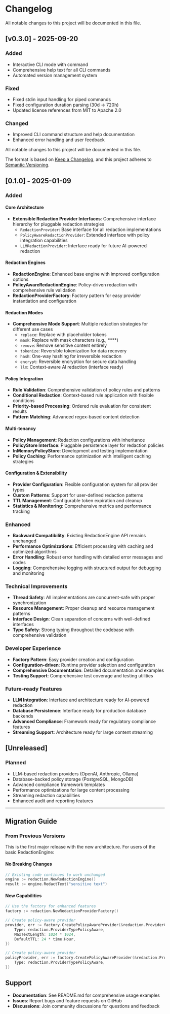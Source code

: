# Changelog

All notable changes to this project will be documented in this file.

## [v0.3.0] - 2025-09-20

### Added
- Interactive CLI mode with  command
- Comprehensive help text for all CLI commands
- Automated version management system

### Fixed
- Fixed stdin input handling for piped commands
- Fixed configuration duration parsing (30d -> 720h)
- Updated license references from MIT to Apache 2.0

### Changed
- Improved CLI command structure and help documentation
- Enhanced error handling and user feedback


All notable changes to this project will be documented in this file.

The format is based on [Keep a Changelog](https://keepachangelog.com/en/1.0.0/),
and this project adheres to [Semantic Versioning](https://semver.org/spec/v2.0.0.html).

## [0.1.0] - 2025-01-09

### Added

#### Core Architecture
- **Extensible Redaction Provider Interfaces**: Comprehensive interface hierarchy for pluggable redaction strategies
  - `RedactionProvider`: Base interface for all redaction implementations
  - `PolicyAwareRedactionProvider`: Extended interface with policy integration capabilities
  - `LLMRedactionProvider`: Interface ready for future AI-powered redaction

#### Redaction Engines
- **RedactionEngine**: Enhanced base engine with improved configuration options
- **PolicyAwareRedactionEngine**: Policy-driven redaction with comprehensive rule validation
- **RedactionProviderFactory**: Factory pattern for easy provider instantiation and configuration

#### Redaction Modes
- **Comprehensive Mode Support**: Multiple redaction strategies for different use cases
  - `replace`: Replace with placeholder tokens
  - `mask`: Replace with mask characters (e.g., ****)
  - `remove`: Remove sensitive content entirely
  - `tokenize`: Reversible tokenization for data recovery
  - `hash`: One-way hashing for irreversible redaction
  - `encrypt`: Reversible encryption for secure data handling
  - `llm`: Context-aware AI redaction (interface ready)

#### Policy Integration
- **Rule Validation**: Comprehensive validation of policy rules and patterns
- **Conditional Redaction**: Context-based rule application with flexible conditions
- **Priority-based Processing**: Ordered rule evaluation for consistent results
- **Pattern Matching**: Advanced regex-based content detection

#### Multi-tenancy
- **Policy Management**: Redaction configurations with inheritance
- **PolicyStore Interface**: Pluggable persistence layer for redaction policies
- **InMemoryPolicyStore**: Development and testing implementation
- **Policy Caching**: Performance optimization with intelligent caching strategies

#### Configuration & Extensibility
- **Provider Configuration**: Flexible configuration system for all provider types
- **Custom Patterns**: Support for user-defined redaction patterns
- **TTL Management**: Configurable token expiration and cleanup
- **Statistics & Monitoring**: Comprehensive metrics and performance tracking

### Enhanced
- **Backward Compatibility**: Existing RedactionEngine API remains unchanged
- **Performance Optimizations**: Efficient processing with caching and optimized algorithms
- **Error Handling**: Robust error handling with detailed error messages and codes
- **Logging**: Comprehensive logging with structured output for debugging and monitoring

### Technical Improvements
- **Thread Safety**: All implementations are concurrent-safe with proper synchronization
- **Resource Management**: Proper cleanup and resource management patterns
- **Interface Design**: Clean separation of concerns with well-defined interfaces
- **Type Safety**: Strong typing throughout the codebase with comprehensive validation

### Developer Experience
- **Factory Pattern**: Easy provider creation and configuration
- **Configuration-driven**: Runtime provider selection and configuration
- **Comprehensive Documentation**: Detailed documentation and examples
- **Testing Support**: Comprehensive test coverage and testing utilities

### Future-ready Features
- **LLM Integration**: Interface and architecture ready for AI-powered redaction
- **Database Persistence**: Interface ready for production database backends
- **Advanced Compliance**: Framework ready for regulatory compliance features
- **Streaming Support**: Architecture ready for large content streaming

## [Unreleased]

### Planned
- LLM-based redaction providers (OpenAI, Anthropic, Ollama)
- Database-backed policy storage (PostgreSQL, MongoDB)
- Advanced compliance framework templates
- Performance optimizations for large content processing
- Streaming redaction capabilities
- Enhanced audit and reporting features

---

## Migration Guide

### From Previous Versions

This is the first major release with the new architecture. For users of the basic RedactionEngine:

#### No Breaking Changes
```go
// Existing code continues to work unchanged
engine := redaction.NewRedactionEngine()
result := engine.RedactText("sensitive text")
```

#### New Capabilities
```go
// Use the factory for enhanced features
factory := redaction.NewRedactionProviderFactory()

// Create policy-aware provider
provider, err := factory.CreatePolicyAwareProvider(&redaction.ProviderConfig{
    Type: redaction.ProviderTypePolicyAware,
    MaxTextLength: 1024 * 1024,
    DefaultTTL: 24 * time.Hour,
})

// Create policy-aware provider
policyProvider, err := factory.CreatePolicyAwareProvider(&redaction.ProviderConfig{
    Type: redaction.ProviderTypePolicyAware,
})
```

## Support

- **Documentation**: See README.md for comprehensive usage examples
- **Issues**: Report bugs and feature requests on GitHub
- **Discussions**: Join community discussions for questions and feedback
